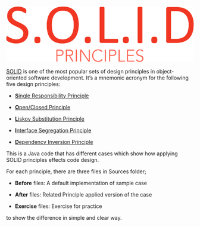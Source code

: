 <p align="center">
    <img src="solid_principles.png"/>
</p>



[SOLID](https://en.wikipedia.org/wiki/SOLID) is one of the most popular sets of design principles in object-oriented software development. It’s a mnemonic acronym for the following five design principles:

- [**S**ingle Responsibility Principle](https://en.wikipedia.org/wiki/Single-responsibility_principle)

- [**O**pen/Closed Principle](https://en.wikipedia.org/wiki/Open%E2%80%93closed_principle)

- [**L**iskov Substitution Principle](https://en.wikipedia.org/wiki/Liskov_substitution_principle)

- [**I**nterface Segregation Principle](https://en.wikipedia.org/wiki/Interface_segregation_principle)

- [**D**ependency Inversion Principle](https://en.wikipedia.org/wiki/Dependency_inversion_principle)


This is a Java code that has different cases which show how applying SOLID principles effects code design.

For each principle, there are three files in Sources folder;

 - **Before** files: A default implementation of sample case

 - **After** files: Related Principle applied version of the case

 - **Exercise** files: Exercise for practice 

to show the difference in simple and clear way.
